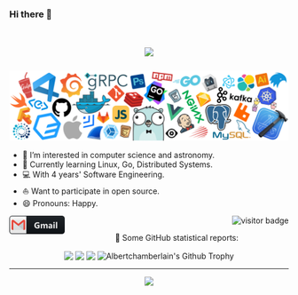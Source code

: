 ### Hi there 👋
<!-- 动态打字效果 -->
<h1 align="center">
  <a href="https://sunguoqi.com/">
    <img src="https://readme-typing-svg.herokuapp.com/?lines=fmt.Println(%22Yo%2C%20Amos祝您今天开心!!%22);&center=true&size=19">
  </a>
</h1>

![](https://github.com/Albertchamberlain/Albertchamberlain/blob/main/icons/header_white_.png)
- 🔭 I’m interested in computer science and astronomy.
- 🌱 Currently learning Linux, Go, Distributed Systems.
- 💻 With 4 years' Software Engineering.
- ⛵ Want to participate in open source.
- 😄 Pronouns: Happy.

<p align="left">
<a href="mailto:albert7king@gmail.com">
 <img align="left" alt="Gmail" width="100" hight="80" src="https://github.com/Albertchamberlain/Albertchamberlain/blob/main/icons/gmail.png" />
</a>
</p>
<p  align="right">
<img src="https://visitor-badge.laobi.icu/badge?page_id=Albertchamberlain.Albertchamberlain" alt="visitor badge"/>       
</p>

<p align="center">
  👑   Some GitHub statistical reports:
</p>

<p align="center">
<img align="center" src="https://github-readme-stats.vercel.app/api/top-langs/?username=Albertchamberlain&hide=javascript,html,css,Jupyter Notebook,C&theme=default&line_height=27&layout=compact"/>
<img align="center" src="https://github-readme-stats.vercel.app/api?username=Albertchamberlain&show_icons=true&count_private=true&include_all_commits=true&line_height=21"/>
<img align="center" src="https://github-readme-streak-stats.herokuapp.com/?user=Albertchamberlain&hide_border=true&count_private=true" />
<img align="center" src="https://github-profile-trophy.vercel.app/?username=Albertchamberlain&column=7" alt="Albertchamberlain's Github Trophy" />
</p>
</details>
<hr>
<p align="center">
<div align="center"><img src="https://quotes-github-readme.vercel.app/api?type=horizontal&theme=light"></div>
</p>
